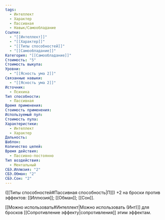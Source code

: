```yaml
---
tags:
  - Интеллект
  - Характер
  - Пассивная
  - Навык/Самообладание
Ссылки:
  - "[[Интеллект]]"
  - "[[Характер]]"
  - "[[Типы способностей]]"
  - "[[Самообладание]]"
Категория: "[[Самообладание]]"
Стоимость: "5"
Стоимость выкупа: 
Уровни:
  - "[[Ясность ума 2]]"
Связанные навыки:
  - "[[Ясность ума 2]]"
Источник:
  - Психика
Тип способности:
  - Пассивная
Время применения: 
Стоимость применения: 
Используемый пул: 
Стоимость пула: 
Характеристики:
  - Интеллект
  - Характер
Дальность: 
Шаблон: 
Количество целей: 
Время действия:
  - Пассивно-постоянно
Тип воздействия:
  - Ментальный
СБЭ.Иллюзия: "2"
СБЭ.Обман: "2"
СБЭ.Сон: "2"
---
```

([[Типы способностей#Пассивная способность|П]]) +2 на броски против эффектов: [[Иллюзия]]; [[Обман]]; [[Сон]]. 

[[Можно использовать#Интеллект|Можно использовать (Инт)]] для бросков [[Сопротивление эффекту|сопротивления]] этим эффектам. 